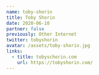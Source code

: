 ```yaml
---
name: toby-shorin
title: Toby Shorin
date: 2020-06-10
partner: false
previously: Other Internet
twitter: tobyshorin
avatar: /assets/toby-shorin.jpg
links:
  - title: tobyschorin.com
    url: https://tobyshorin.com/
---
```

